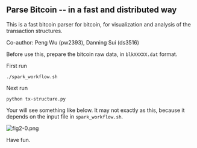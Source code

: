 ## Parse Bitcoin -- in a fast and distributed way

This is a fast bitcoin parser for bitcoin, for visualization and analysis of the transaction structures.

Co-author: Peng Wu (pw2393), Danning Sui (ds3516)

Before use this, prepare the bitcoin raw data, in `blkXXXXX.dat` format.

First run
```
./spark_workflow.sh
```

Next run
```
python tx-structure.py
```

Your will see something like below. It may not exactly as this, because it depends on the input file in `spark_workflow.sh`.

![fig2-0.png]()


Have fun.
